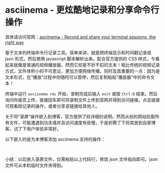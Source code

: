 # asciinema - 更炫酷地记录和分享命令行操作

具体请访问官网：[asciinema - Record and share your terminal sessions, the right way](https://asciinema.org)

基于文本的终端命令行记录工具。简单来讲，就是把终端显示和时间戳记录成 json 形式，然后使用 javascript 脚本解析出来。配合官方提供的 CSS 样式，乍看起来就像是普通的视频播放器，然而它却是不折不扣的文本！相比传统的视频记录方式，文件体积小的不可思议，更加方便网络传播。同时及其重要的一点：因为是文本形式，在“播放”过程中你随时可以暂停，然后复制粘贴”播放器“中的命令文本！

终端中运行 `asciinema rec` 开始，录制完成后输入 `exit` 或按 `Ctrl-D` 结束。然后询问你是否上传，直接回车即可将录制文件上传到官网并得到访问链接。点击链接可观看刚记录的操作，或者分享该链接给其他人。

关于将“录屏”操作嵌入到博客，官方提供了较详细的说明。然而从别的网站拉取所有文件，可能遭遇到功夫墙并且访问速度有些慢，于是折腾了下将其放到自家博客，试了下用户体验非常好。

以下嵌入的是为本博客添加 asciinema 支持的操作：

<div id="player-container"></div>
<script>
    asciinema.player.js.CreatePlayer('player-container', '/attachment/asciicast-49328.json', { width: 110, height: 29 });
</script>

<br>

小结：以后嵌入录屏文件，仅需粘贴以上代码行，修改 json 文件指向即可。json 文件可从本机临时文件夹得到。
